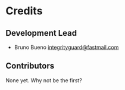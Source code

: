 # Credits

## Development Lead

- Bruno Bueno <integrityguard@fastmail.com>

## Contributors

None yet. Why not be the first?
